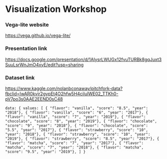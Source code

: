 # Visualization Workshop

### Vega-lite website
https://vega.github.io/vega-lite/

### Presentation link
https://docs.google.com/presentation/d/1AlysrLWUGx12fvuTURBk8gqJuxt3SuuLsrWnJmO4xyE/edit?usp=sharing

### Dataset link
https://www.kaggle.com/nolanbconaway/pitchfork-data?fbclid=IwAR0kvjr2gypEt4O2hfw5H4ciluIWE02_TTKh0-pV7po3s0AAE2EEND0sC48

`
data: {
	values: [
		{ "flavor": "vanilla", "score": "8.5", "year": "2018"},
		{ "flavor": "vanilla", "score": "6", "year": "2017"},
		{ "flavor": "vanilla", "score": "7", "year": "2019"},
		{ "flavor": "chocolate", "score": "8", "year": "2019"},
		{ "flavor": "chocolate", "score": "9", "year": "2018"},
		{ "flavor": "chocolate", "score": "5.5", "year": "2017"},
		{ "flavor": "strawberry", "score": "10", "year": "2018"},
		{ "flavor": "strawberry", "score": "10", "year": "2019"},
		{ "flavor": "strawberry", "score": "8.5", "year": "2017"},
		{ "flavor": "matcha", "score": "7", "year": "2017"},
		{ "flavor": "matcha", "score": "7", "year": "2018"},
		{ "flavor": "matcha", "score": "9.5", "year": "2019"},
	]
}
`
